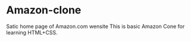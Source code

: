 # Amazon-clone
Satic home page of Amazon.com wensite 
This is basic Amazon Cone for learning HTML+CSS.


